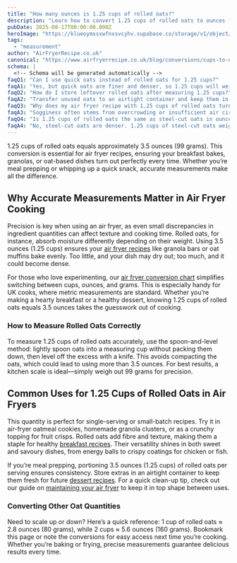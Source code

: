 ```yaml
---
title: "How many ounces is 1.25 cups of rolled oats?"
description: "Learn how to convert 1.25 cups of rolled oats to ounces for perfect air fryer recipes every time. Get accurate measurements in seconds!"
pubDate: 2025-08-17T00:00:00.000Z
heroImage: "https://klueoymssxwfnxsvcyhv.supabase.co/storage/v1/object/public/Shmucket/how-many-ounces-is-1-25-cups-rolled-oats.webp"
tags:
  - "measurement"
author: "AirFryerRecipe.co.uk"
canonical: "https://www.airfryerrecipe.co.uk/blog/conversions/cups-to-ounces/how-many-ounces-is-1-25-cups-rolled-oats"
schema: |
  <!-- Schema will be generated automatically -->
faqQ1: "Can I use quick oats instead of rolled oats for 1.25 cups?"
faqA1: "Yes, but quick oats are finer and denser, so 1.25 cups will weigh slightly more (about 4 ounces). Adjust cooking times in your air fryer, as quick oats cook faster and may dry out if overdone."
faqQ2: "How do I store leftover rolled oats after measuring 1.25 cups?"
faqA2: "Transfer unused oats to an airtight container and keep them in a cool, dark place. Properly stored, they’ll stay fresh for up to 6 months. For longer storage, freeze them in a sealed bag."
faqQ3: "Why does my air fryer recipe with 1.25 cups of rolled oats turn out soggy?"
faqA3: "Sogginess often stems from overcrowding or insufficient air circulation. Spread oats evenly in the basket, and shake halfway through cooking. Also, ensure your oats are dry—moisture from humidity can affect texture."
faqQ4: "Is 1.25 cups of rolled oats the same as steel-cut oats in ounces?"
faqA4: "No, steel-cut oats are denser. 1.25 cups of steel-cut oats weigh about 4.5 ounces (128 grams). Adjust recipes accordingly, as they require longer cooking times and more liquid in the air fryer."
---
```

<p>1.25 cups of rolled oats equals approximately 3.5 ounces (99 grams). This conversion is essential for air fryer recipes, ensuring your breakfast bakes, granolas, or oat-based dishes turn out perfectly every time. Whether you’re meal prepping or whipping up a quick snack, accurate measurements make all the difference.</p>  

<h2>Why Accurate Measurements Matter in Air Fryer Cooking</h2>  
<p>Precision is key when using an air fryer, as even small discrepancies in ingredient quantities can affect texture and cooking time. Rolled oats, for instance, absorb moisture differently depending on their weight. Using 3.5 ounces (1.25 cups) ensures your <a href=https://www.airfryerrecipe.co.uk/recipes>air fryer recipes</a> like granola bars or oat muffins bake evenly. Too little, and your dish may dry out; too much, and it could become dense.</p>  

<p>For those who love experimenting, our <a href=https://www.airfryerrecipe.co.uk/air-fryer-conversion-chart>air fryer conversion chart</a> simplifies switching between cups, ounces, and grams. This is especially handy for UK cooks, where metric measurements are standard. Whether you’re making a hearty breakfast or a healthy dessert, knowing 1.25 cups of rolled oats equals 3.5 ounces takes the guesswork out of cooking.</p>  

<h3>How to Measure Rolled Oats Correctly</h3>  
<p>To measure 1.25 cups of rolled oats accurately, use the spoon-and-level method: lightly spoon oats into a measuring cup without packing them down, then level off the excess with a knife. This avoids compacting the oats, which could lead to using more than 3.5 ounces. For best results, a kitchen scale is ideal—simply weigh out 99 grams for precision.</p>  

<h2>Common Uses for 1.25 Cups of Rolled Oats in Air Fryers</h2>  
<p>This quantity is perfect for single-serving or small-batch recipes. Try it in air-fryer oatmeal cookies, homemade granola clusters, or as a crunchy topping for fruit crisps. Rolled oats add fibre and texture, making them a staple for healthy <a href=https://www.airfryerrecipe.co.uk/recipe-category/breakfast>breakfast recipes</a>. Their versatility shines in both sweet and savoury dishes, from energy balls to crispy coatings for chicken or fish.</p>  

<p>If you’re meal prepping, portioning 3.5 ounces (1.25 cups) of rolled oats per serving ensures consistency. Store extras in an airtight container to keep them fresh for future <a href=https://www.airfryerrecipe.co.uk/recipe-category/dessert>dessert recipes</a>. For a quick clean-up tip, check out our guide on <a href=https://www.airfryerrecipe.co.uk/air-fryer-cleaner>maintaining your air fryer</a> to keep it in top shape between uses.</p>  

<h3>Converting Other Oat Quantities</h3>  
<p>Need to scale up or down? Here’s a quick reference: 1 cup of rolled oats ≈ 2.8 ounces (80 grams), while 2 cups ≈ 5.6 ounces (160 grams). Bookmark this page or note the conversions for easy access next time you’re cooking. Whether you’re baking or frying, precise measurements guarantee delicious results every time.</p>

